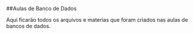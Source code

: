 ##Aulas de Banco de Dados

Aqui ficarão todos os arquivos e materias que foram criados nas aulas de bancos de dados. 
